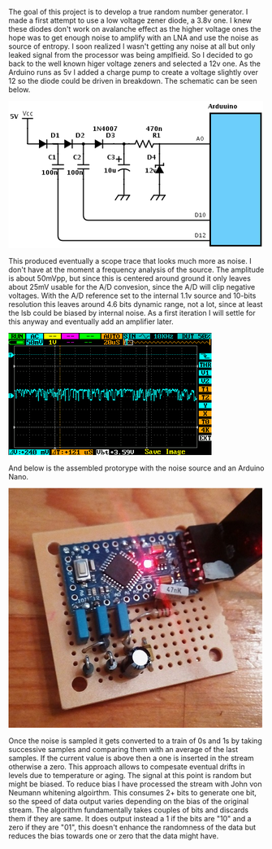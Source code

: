 
The goal of this project is to develop a true random number generator. I made a first attempt to use a low voltage zener diode, a 3.8v one. I knew these diodes don't work on avalanche effect as the higher voltage ones the hope was to get enough noise to amplify with an LNA and use the noise as source of entropy. I soon realized I wasn't getting any noise at all but only leaked signal from the processor was being amplfieid. So I decided to go back to the well known higer voltage zeners and selected a 12v one. As the Arduino runs as 5v I added a charge pump to create a voltage slightly over 12 so the diode could be driven in breakdown. The schematic can be seen below.

![Schematic](documentation/schematic2.png)

This produced eventually a scope trace that looks much more as noise. I don't have at the moment a frequency analysis of the source. The amplitude is about 50mVpp, but since this is centered around ground it only leaves about 25mV usable for the A/D convesion, since the A/D will clip negative voltages. With the A/D reference set to the internal 1.1v source and 10-bits resolution this leaves around 4.6 bits dynamic range, not a lot, since at least the lsb could be biased by internal noise. As a first iteration I will settle for this anyway and eventually add an amplifier later.

![Scope](documentation/noise.png)

And below is the assembled protorype with the noise source and an Arduino Nano.

![Proto](documentation/proto2.png)

Once the noise is sampled it gets converted to a train of 0s and 1s by taking successive samples and comparing them with an average of the last samples. If the current value is above then a one is inserted in the stream otherwise a zero. This approach allows to compesate eventual drifts in levels due to temperature or aging. The signal at this point is random but might be biased. To reduce bias I have processed the stream with John von Neumann whitening algoirthm. This consumes 2+ bits to generate one bit, so the speed of data output varies depending on the bias of the original stream. The algorithm fundamentally takes couples of bits and discards them if they are same. It does output instead a 1 if the bits are "10" and a zero if they are "01", this doesn't enhance the randomness of the data but reduces the bias towards one or zero that the data might have.


